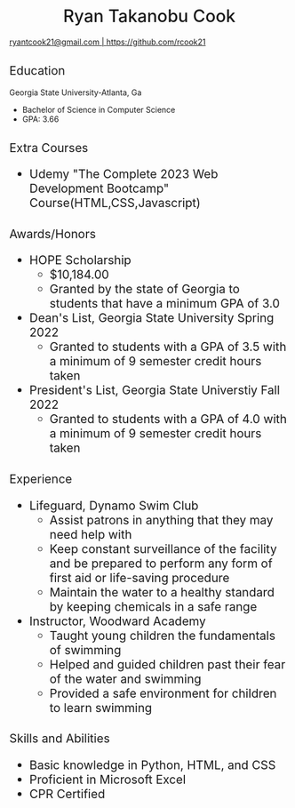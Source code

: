 <!DOCTYPE html>
<html lang="en">
<head>
<title>Ryan Cook Resume</title>
<meta charset="UTF-8">
<link rel="stylesheet" href="./main.css" />
<style>
    background{
        color: whitesmoke;
    }
    h1{
        text-align: center; font-size: 23pt; font-weight: 500;
    }
    h2{
        font-size: 16pt; font-weight: 400;
    }
</style>
</head>
  
<body>
    <h1>Ryan Takanobu Cook</h1>
    <a href="ryantcook21@gmail.com">ryantcook21@gmail.com | </a><a href="https://github.com/rcook21">https://github.com/rcook21</a>
    <h2>Education</h2>
    <p>Georgia State University-Atlanta, Ga
        <ul>
            <li>Bachelor of Science in Computer Science</li>
            <li>GPA: 3.66</li>
        </ul>
    </p>
    <h2>Extra Courses
        <ul>
            <li>Udemy "The Complete 2023 Web Development Bootcamp" Course(HTML,CSS,Javascript)</li>
        </ul>
    </h2>
    <h2>Awards/Honors
        <ul>
            <li>HOPE Scholarship
                <ul>
                    <li>$10,184.00</li>
                    <li>Granted by the state of Georgia to students that have a minimum GPA of 3.0</li>
                </ul>
            </li>
            <li>Dean's List, Georgia State University Spring 2022
                <ul>
                    <li>Granted to students with a GPA of 3.5 with a minimum of 9 semester credit hours taken</li>
                </ul>
            </li>
            <li>President's List, Georgia State Universtiy Fall 2022
                <ul>
                    <li>Granted to students with a GPA of 4.0 with a minimum of 9 semester credit hours taken</li>
                </ul>
            </li>
        </ul>
    </h2>
    <h2>Experience
        <ul>
            <li>Lifeguard, Dynamo Swim Club
                <ul>
                    <li>Assist patrons in anything that they may need help with</li>
                    <li>Keep constant surveillance of the facility and be prepared to perform any form of first aid or life-saving procedure</li>
                    <li>Maintain the water to a healthy standard by keeping chemicals in a safe range</li>
                </ul>
            </li>
            <li>Instructor, Woodward Academy
                <ul>
                    <li>Taught young children the fundamentals of swimming</li>
                    <li>Helped and guided children past their fear of the water and swimming</li>
                    <li>Provided a safe environment for children to learn swimming</li>
                </ul>
            </li>
        </ul>
    </h2>
    <h2>Skills and Abilities
        <ul>
            <li>Basic knowledge in Python, HTML, and CSS</li>
            <li>Proficient in Microsoft Excel</li>
            <li>CPR Certified</li>
        </ul>
    </h2>

</body>
</html>

